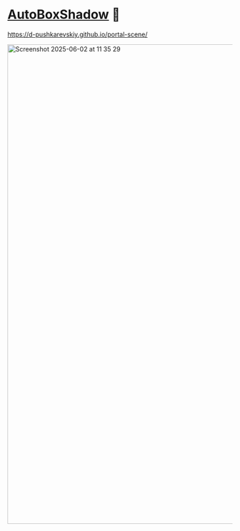 # [AutoBoxShadow](https://d-pushkarevskiy.github.io/portal-scene/) :eyes:

https://d-pushkarevskiy.github.io/portal-scene/


<img width="1075" alt="Screenshot 2025-06-02 at 11 35 29" src="https://github.com/user-attachments/assets/cbb67767-cd11-4e18-b8f0-86be5593f9e7" />
